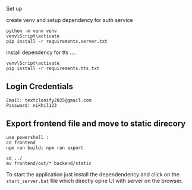 Set up 

create venv and setup dependency for auth service
```
python -m venv venv
venv\Script\activate
pip install -r requirements.server.txt 
```

install dependency for tts ....

```
venv\Script\activate
pip install -r requirements.tts.txt 
```

## Login Credentials

```
Email: textclonify2025@gmail.com
Password: nikhil123 
```

## Export frontend file and move to static direcory
```
use powershell :
cd frontend
npm run build; npm run export

cd ../
mv frontend/out/* backend/static
```

To start the application just install the dependendency and click on the `start_server.bat` file which directly opne UI with server on the browser.
